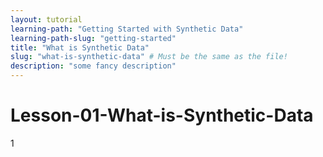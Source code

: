 ```yaml
---
layout: tutorial
learning-path: "Getting Started with Synthetic Data"
learning-path-slug: "getting-started"
title: "What is Synthetic Data"
slug: "what-is-synthetic-data" # Must be the same as the file!
description: "some fancy description"
---
```


# Lesson-01-What-is-Synthetic-Data
1